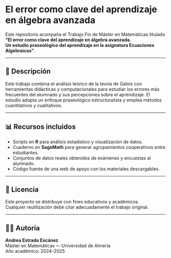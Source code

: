 # El error como clave del aprendizaje en álgebra avanzada

Este repositorio acompaña el Trabajo Fin de Máster en Matemáticas titulado  
**“El error como clave del aprendizaje en álgebra avanzada.  
Un estudio praxeológico del aprendizaje en la asignatura Ecuaciones Algebraicas”**.

---

## 🧮 Descripción

Este trabajo combina el análisis teórico de la teoría de Galois con herramientas didácticas y computacionales para estudiar los errores más frecuentes del alumnado y sus percepciones sobre el aprendizaje. El estudio adopta un enfoque praxeológico estructuralista y emplea métodos cuantitativos y cualitativos.

---

## 📊 Recursos incluidos

- Scripts en **R** para análisis estadístico y visualización de datos.
- Cuaderno en **SageMath** para generar agrupamientos cooperativos entre estudiantes.
- Conjuntos de datos reales obtenidos de exámenes y encuestas al alumnado.
- Código fuente de una web de apoyo con los materiales descargables.

---

## 📘 Licencia

Este proyecto se distribuye con fines educativos y académicos.  
Cualquier reutilización debe citar adecuadamente el trabajo original.

---

## 👩‍💻 Autoría

**Andrea Estrada Escánez**  
Máster en Matemáticas — Universidad de Almería  
Año académico: 2024–2025
